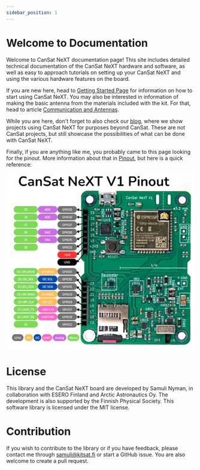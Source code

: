 ```yaml
---
sidebar_position: 1
---
```


# Welcome to Documentation

Welcome to CanSat NeXT documentation page! This site includes detailed technical documentation of the CanSat NeXT hardware and software, as well as easy to approach tutorials on setting up your CanSat NeXT and using the various hardware features on the board.

If you are new here, head to [Getting Started Page](./Intro/intro.md) for information on how to start using CanSat NeXT. You may also be interested in information of making the basic antenna from the materials included with the kit. For that, head to article [Communication and Antennas](./CanSat-hardware/communication).

While you are here, don't forget to also check our [blog](./../blog/), where we show projects using CanSat NeXT for purposes beyond CanSat. These are not CanSat projects, but still showcase the possibilities of what can be done with CanSat NeXT.

Finally, if you are anything like me, you probably came to this page looking for the pinout. More information about that in [Pinout](./CanSat-hardware/pin_out), but here is a quick reference:

![CanSat NeXT board pinout](./CanSat-hardware/img/pinout.png)

# License

This library and the CanSat NeXT board are developed by Samuli Nyman, in collaboration with ESERO Finland and Arctic Astronautics Oy. The development is also supported by the Finnish Physical Society. This software library is licensed under the MIT license.

# Contribution

If you wish to contribute to the library or if you have feedback, please contact me through samuli@kitsat.fi or start a GitHub issue. You are also welcome to create a pull request.